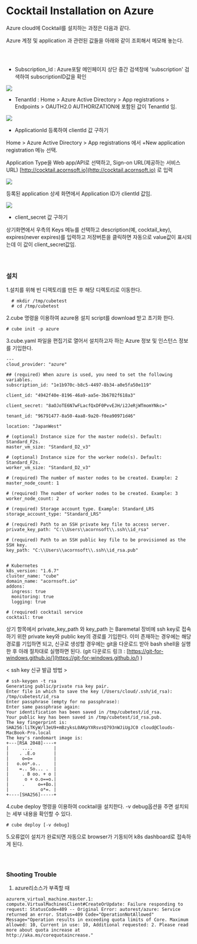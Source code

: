# Cocktail Installation on Azure

Azure cloud에 Cocktail를 설치하는 과정은 다음과 같다.

Azure 계정 및 application 과 관련된 값들을 아래와 같이 조회해서 메모해 놓는다.

#### ㅤ

* Subscription\_Id : Azure포탈 메인페이지 상단 중간 검색창에 'subscription' 검색하여 subscriptionID값을 확인

![](/assets/섭스크립션id.PNG)

* TenantId : Home &gt; Azure Active Directory &gt; App registrations &gt; Endpoints &gt; OAUTH2.0 AUTHORIZATION에 포함된 값이 TenantId 임.

![](/assets/TenantId.jpeg)

* ApplicationId 등록하여  clientId 값 구하기

Home &gt; Azure Active Directory &gt; App registrations 에서  +New application registration 메뉴 선택.

Application Type을 Web app/API로 선택하고, Sign-on URL\(제공하는 서비스 URL\) [http://cocktail.acornsoft.io](http://cocktail.acornsoft.io) 로 입력

![](/assets/ClientId.jpeg)

등록된 application 상세 화면에서 Application ID가 clientId 값임.

![](/assets/ClientId2.jpeg)

* client\_secret 값 구하기

상기화면에서 우측의 Keys 메뉴를 선택하고 description\(예, cocktail\_key\), expires\(never expires\)를 입력하고 저장버튼을 클릭하면 자동으로 value값이 표시되는데 이 값이  client\_secret값임.

#### ㅤ

### **설치**

1.설치를 위해 빈 디렉토리를 만든 후 해당 디렉토리로 이동한다.

```
  # mkdir /tmp/cubetest
  # cd /tmp/cubetest
```

2.cube 명령을 이용하여 azure용 설치 script를 download 받고 초기화 한다.

```
# cube init -p azure
```

3.cube.yaml 파일을 편집기로 열어서 설치하고자 하는 Azure 정보 및 인스턴스 정보를 기입한다.

```
---
cloud_provider: "azure"

## (required) When azure is used, you need to set the following variables.
subscription_id: "1e1b970c-b8c5-4497-8b34-a0e5fa50e119"

client_id: "4942f40e-8196-46a9-aa5e-3b6702f618a3"

client_secret: "8aOJoTE6N7wFLacfQxDF0PvvEJH/i2JeRjWTmomYNkc="

tenant_id: "96791477-8a50-4aa8-9a20-f0ea90971d46"

location: "JapanWest"

# (optional) Instance size for the master node(s). Default: Standard_F2s.
master_vm_size: "Standard_D2_v3"

# (optional) Instance size for the worker node(s). Default: Standard_F2s.
worker_vm_size: "Standard_D2_v3"

# (required) The number of master nodes to be created. Example: 2
master_node_count: 1

# (required) The number of worker nodes to be created. Example: 3
worker_node_count: 2

# (required) Storage account type. Example: Standard_LRS
storage_account_type: "Standard_LRS"

# (required) Path to an SSH private key file to access server.
private_key_path: "C:\\Users\\acornsoft\\.ssh\\id_rsa"

# (required) Path to an SSH public key file to be provisioned as the SSH key.
key_path: "C:\\Users\\acornsoft\\.ssh\\id_rsa.pub"


# Kubernetes
k8s_version: "1.6.7"
cluster_name: "cube"
domain_name: "acornsoft.io"
addons:
  ingress: true
  monitoring: true
  logging: true

# (required) cocktail service
cocktail: true
```

상기 항목에서 private\_key\_path  와 key\_path 는 Baremetal 장비에 ssh key로 접속하기 위한 private key와 public key의 경로를 기입한다. 이미 존재하는 경우에는 해당 경로를 기입하면 되고, 신규로 생성할 경우에는 git을 다운로드 받아 bash shell을 실행한 후 아래 절차대로 실행하면 된다. \(git 다운로드 링크 : [https://git-for-windows.github.io/](https://git-for-windows.github.io/) \)

&lt; ssh key 신규 발급 방법 &gt;

```
# ssh-keygen -t rsa
Generating public/private rsa key pair.
Enter file in which to save the key (/Users/cloud/.ssh/id_rsa): /tmp/cubetest/id_rsa
Enter passphrase (empty for no passphrase):
Enter same passphrase again:
Your identification has been saved in /tmp/cubetest/id_rsa.
Your public key has been saved in /tmp/cubetest/id_rsa.pub.
The key fingerprint is:
SHA256:liTKyW/l3eU9+mBzyksL0AKpYXRsvsQ793nWJiUgJC0 cloud@Clouds-MacBook-Pro.local
The key's randomart image is:
+---[RSA 2048]----+
|     ....        |
|    . .E.o       |
|     o=o=        |
|   o.oo*.o..     |
|    =.. So... .  |
|     . B oo. + o |
|      o + o.o==o.|
|     .     o=+Bo.|
|            o*=. |
+----[SHA256]-----+
```

4.cube deploy 명령을 이용하여 cocktail을 설치한다. -v debug옵션을 주면 설치되는 세부 내용을 확인할 수 있다.

```
# cube deploy [-v debug]
```

5.오류없이 설치가 완료되면 자동으로 browser가 기동되어 k8s dashboard로 접속하게 된다.

#### ㅤ

### **Shooting Trouble**

1. azure리소스가 부족할 때

```
azurerm_virtual_machine.master.1: compute.VirtualMachinesClient#CreateOrUpdate: Failure responding to request: StatusCode=409 -- Original Error: autorest/azure: Service returned an error. Status=409 Code="OperationNotAllowed" Message="Operation results in exceeding quota limits of Core. Maximum allowed: 10, Current in use: 10, Additional requested: 2. Please read more about quota increase at 
http://aka.ms/corequotaincrease."
```



